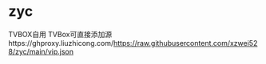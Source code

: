 # zyc
TVBOX自用
TVBox可直接添加源https://ghproxy.liuzhicong.com/https://raw.githubusercontent.com/xzwei528/zyc/main/vip.json
